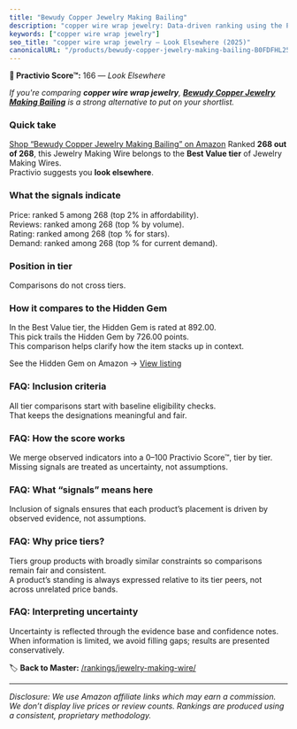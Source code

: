 ```yaml
---
title: "Bewudy Copper Jewelry Making Bailing"
description: "copper wire wrap jewelry: Data-driven ranking using the Practivio Score™. Positioned by quality, value, demand, findability, momentum."
keywords: ["copper wire wrap jewelry"]
seo_title: "copper wire wrap jewelry — Look Elsewhere (2025)"
canonicalURL: "/products/bewudy-copper-jewelry-making-bailing-B0FDFHL25P/"
---
```


**🚫 Practivio Score™:** 166 — _Look Elsewhere_


*If you're comparing **copper wire wrap jewelry**, **[Bewudy Copper Jewelry Making Bailing](https://www.amazon.com/dp/B0FDFHL25P?tag=practivio-20)** is a strong alternative to put on your shortlist.*
### Quick take
[Shop “Bewudy Copper Jewelry Making Bailing” on Amazon](https://www.amazon.com/dp/B0FDFHL25P?tag=practivio-20)
Ranked **268 out of 268**, this Jewelry Making Wire belongs to the **Best Value tier** of Jewelry Making Wires.  
Practivio suggests you **look elsewhere**.

### What the signals indicate
Price: ranked 5 among 268 (top 2% in affordability).  
Reviews: ranked  among 268 (top % by volume).  
Rating: ranked  among 268 (top % for stars).  
Demand: ranked  among 268 (top % for current demand).

### Position in tier
Comparisons do not cross tiers.

### How it compares to the Hidden Gem
In the Best Value tier, the Hidden Gem is rated at 892.00.  
This pick trails the Hidden Gem by 726.00 points.  
This comparison helps clarify how the item stacks up in context.  

See the Hidden Gem on Amazon → [View listing](https://www.amazon.com/dp/B07D4J1MQ4?tag=practivio-20)

### FAQ: Inclusion criteria
All tier comparisons start with baseline eligibility checks.  
That keeps the designations meaningful and fair.

### FAQ: How the score works
We merge observed indicators into a 0–100 Practivio Score™, tier by tier.  
Missing signals are treated as uncertainty, not assumptions.

### FAQ: What “signals” means here
Inclusion of signals ensures that each product’s placement is driven by observed evidence, not assumptions.

### FAQ: Why price tiers?
Tiers group products with broadly similar constraints so comparisons remain fair and consistent.  
A product’s standing is always expressed relative to its tier peers, not across unrelated price bands.

### FAQ: Interpreting uncertainty
Uncertainty is reflected through the evidence base and confidence notes.  
When information is limited, we avoid filling gaps; results are presented conservatively.


🏷️ **Back to Master:** [/rankings/jewelry-making-wire/](/rankings/jewelry-making-wire/)

---
_Disclosure: We use Amazon affiliate links which may earn a commission. We don’t display live prices or review counts. Rankings are produced using a consistent, proprietary methodology._
